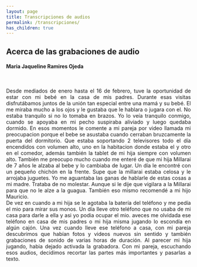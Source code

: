 ```yaml
---
layout: page
title: Transcripciones de audios
permalink: /transcripciones/
has_children: true
---
```


<h2>Acerca de las grabaciones de audio</h2>
<h4>Maria Jaqueline Ramires Ojeda</h4>

<br>
<p style="text-align:justify">
Desde mediados de enero hasta el 16 de febrero, tuve la oportunidad de estar con mi bebé en la casa de mis padres.
Durante esas visitas disfrutábamos juntos de la unión tan especial entre una mamá y su bebé. El me miraba mucho a los ojos y le gustaba que le hablara o jugara con el. No estaba tranquilo si no lo tomaba en brazos. Yo lo veía tranquilo conmigo, cuando se apoyaba en mi pecho suspiraba aliviado y luego quedaba dormido. En esos momentos le comente a mi pareja por video llamada mi preocupacion porque el bebe se asustaba cuando cerraban bruzcamente la puerta del dormitorio. Que estaba soportando 2 televisores todo el día encendidos con volumen alto, uno en la habitacion donde estaba el y otro en el comedor, además también la tablet de mi hija siempre con volumen alto. También me preocupo mucho cuando me enteré de que mi hija Millarai de 7 años le alzaba al bebe y lo cambiaba de lugar. Un día le encontré con un pequeño chichón en la frente. Supe que la millarai estaba celosa y le arrojaba juguetes. Yo me aguantaba las ganas de hablarle de estas cosas a mi madre. Trataba de no molestar. Aunque si le dije que vigilara a la Millarai para que no le alze a la guagua. También eso mismo recomendé a mi hijo Mauricio.<br>
De vez en cuando a mi hija se le agotaba la batería del teléfono y me pedía el mio para mirar sus monos. Un día lleve otro teléfono que no usaba de mi casa para darle a ella y asi yo podia ocupar el mio. aveces me olvidada ese teléfono en casa de mis padres o mi hija misma jugando lo escondía en algún cajón. Una vez cuando lleve ese teléfono a casa, con mi pareja descubrimos que habían fotos y videos nuevos sin sentido y también grabaciones de sonido de varias horas de duración. Al parecer mi hija jugando, habia dejado activada la grabadora. Con mi pareja, escuchando esos audios, decidimos recortar las partes más importantes y pasarlas a texto.<p>
